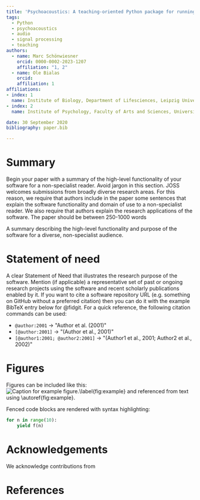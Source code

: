 ```yaml
---
title: 'Psychoacoustics: A teaching-oriented Python package for running psychoacoustic experiments and manipulating sounds'
tags:
  - Python
  - psychoacoustics
  - audio
  - signal processing
  - teaching
authors:
  - name: Marc Schönwiesner
    orcid: 0000-0002-2023-1207
    affiliation: "1, 2"
  - name: Ole Bialas
    orcid:
    affiliation: 1
affiliations:
- index: 1
  name: Institute of Biology, Department of Lifesciences, Leipzig University, Germany
- index: 2
  name: Institute of Psychology, Faculty of Arts and Sciences, University of Montreal, Canada

date: 30 September 2020
bibliography: paper.bib

---
```


# Summary

Begin your paper with a summary of the high-level functionality of your software for a non-specialist reader. Avoid jargon in this section.
JOSS welcomes submissions from broadly diverse research areas. For this reason, we require that authors include in the paper some sentences that explain the software functionality and domain of use to a non-specialist reader. We also require that authors explain the research applications of the software. The paper should be between 250-1000 words

A summary describing the high-level functionality and purpose of the software for a diverse, non-specialist audience.

# Statement of need

A clear Statement of Need that illustrates the research purpose of the software.
Mention (if applicable) a representative set of past or ongoing research projects using the software and recent scholarly publications enabled by it.
If you want to cite a software repository URL (e.g. something on GitHub without a preferred
citation) then you can do it with the example BibTeX entry below for @fidgit.
For a quick reference, the following citation commands can be used:
- `@author:2001`  ->  "Author et al. (2001)"
- `[@author:2001]` -> "(Author et al., 2001)"
- `[@author1:2001; @author2:2001]` -> "(Author1 et al., 2001; Author2 et al., 2002)"

# Figures

Figures can be included like this:
![Caption for example figure.\label{fig:example}](figure.png)
and referenced from text using \autoref{fig:example}.

Fenced code blocks are rendered with syntax highlighting:
```python
for n in range(10):
    yield f(n)
```

# Acknowledgements

We acknowledge contributions from

# References
